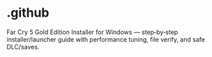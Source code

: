 # .github
Far Cry 5 Gold Edition Installer for Windows — step‑by‑step installer/launcher guide with performance tuning, file verify, and safe DLC/saves.
